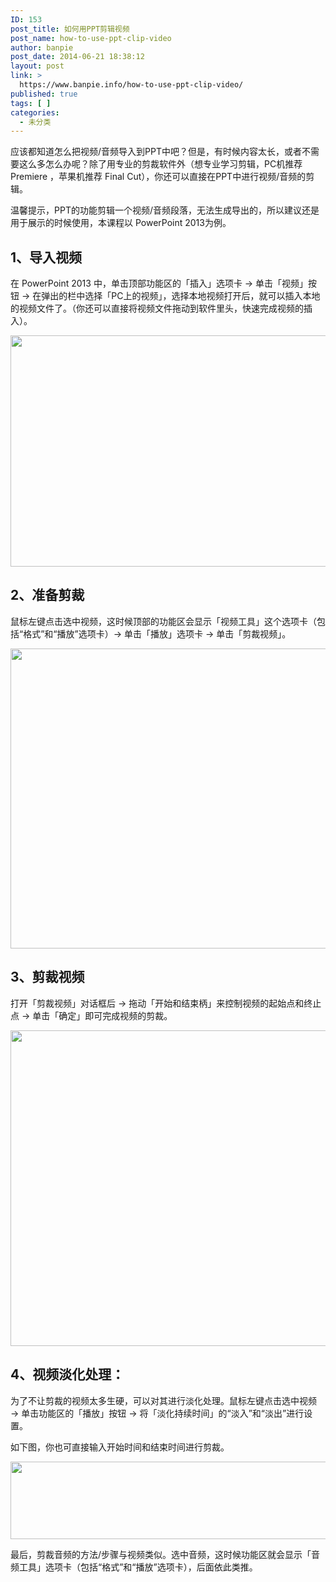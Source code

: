 ```yaml
---
ID: 153
post_title: 如何用PPT剪辑视频
post_name: how-to-use-ppt-clip-video
author: banpie
post_date: 2014-06-21 18:38:12
layout: post
link: >
  https://www.banpie.info/how-to-use-ppt-clip-video/
published: true
tags: [ ]
categories:
  - 未分类
---
```

应该都知道怎么把视频/音频导入到PPT中吧？但是，有时候内容太长，或者不需要这么多怎么办呢？除了用专业的剪裁软件外（想专业学习剪辑，PC机推荐 Premiere ，苹果机推荐 Final Cut），你还可以直接在PPT中进行视频/音频的剪辑。

温馨提示，PPT的功能剪辑一个视频/音频段落，无法生成导出的，所以建议还是用于展示的时候使用，本课程以 PowerPoint 2013为例。

## 1、导入视频

在 PowerPoint 2013 中，单击顶部功能区的「插入」选项卡 → 单击「视频」按钮 → 在弹出的栏中选择「PC上的视频」，选择本地视频打开后，就可以插入本地的视频文件了。（你还可以直接将视频文件拖动到软件里头，快速完成视频的插入）。

<img class="alignnone size-full wp-image-1876" src="http://www.banpie.info/wp-content/uploads/2019/03/0-24.jpg" width="720" height="370" alt="" />

## 2、准备剪裁

鼠标左键点击选中视频，这时候顶部的功能区会显示「视频工具」这个选项卡（包括“格式”和“播放”选项卡）→ 单击「播放」选项卡 → 单击「剪裁视频」。

<img class="alignnone size-full wp-image-1877" src="http://www.banpie.info/wp-content/uploads/2019/03/0-25.jpg" width="720" height="480" alt="" />

## 3、剪裁视频

打开「剪裁视频」对话框后 → 拖动「开始和结束柄」来控制视频的起始点和终止点 → 单击「确定」即可完成视频的剪裁。

<img class="alignnone size-full wp-image-1878" src="http://www.banpie.info/wp-content/uploads/2019/03/0-26.jpg" width="900" height="505" alt="" />

## 4、视频淡化处理：

为了不让剪裁的视频太多生硬，可以对其进行淡化处理。鼠标左键点击选中视频 → 单击功能区的「播放」按钮 → 将「淡化持续时间」的“淡入”和“淡出”进行设置。

如下图，你也可直接输入开始时间和结束时间进行剪裁。

<img class="alignnone size-full wp-image-1879" src="http://www.banpie.info/wp-content/uploads/2019/03/0-27.jpg" width="720" height="124" alt="" />

最后，剪裁音频的方法/步骤与视频类似。选中音频，这时候功能区就会显示「音频工具」选项卡（包括“格式”和“播放”选项卡），后面依此类推。